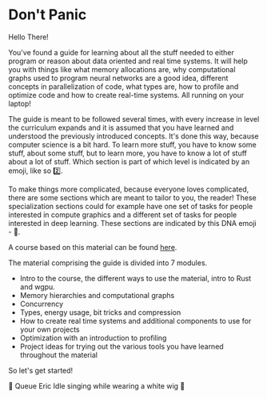 # Don't Panic
Hello There!

You've found a guide for learning about all the stuff needed to either program or reason about data oriented
and real time systems. It will help you with things like what memory allocations are, why computational graphs
used to program neural networks are a good idea, different concepts in parallelization of code, what types are,
how to profile and optimize code and how to create real-time systems. All running on your laptop!

The guide is meant to be followed several times, with every increase in level the curriculum expands and it is
assumed that you have learned and understood the previously introduced concepts. It's done this way, because
computer science is a bit hard. To learn more stuff, you have to know some stuff, about some stuff, but to learn
more, you have to know a lot of stuff about a lot of stuff.
Which section is part of which level is indicated by an emoji, like so 2️⃣.

To make things more complicated, because everyone loves complicated, there are some sections which are meant to
tailor to you, the reader! These specialization sections could for example have one set of tasks for people
interested in compute graphics and a different set of tasks for people interested in deep learning.
These sections are indicated by this DNA emoji - 🧬.

A course based on this material can be found
[here](https://absorensen.github.io/real-time-visual-and-machine-learning-systems/).

The material comprising the guide is divided into 7 modules.

* Intro to the course, the different ways to use the material, intro to Rust and wgpu.
* Memory hierarchies and computational graphs
* Concurrency
* Types, energy usage, bit tricks and compression
* How to create real time systems and additional components to use for your own projects
* Optimization with an introduction to profiling
* Project ideas for trying out the various tools you have learned throughout the material

So let's get started!

🌌 Queue Eric Idle singing while wearing a white wig 🌌
